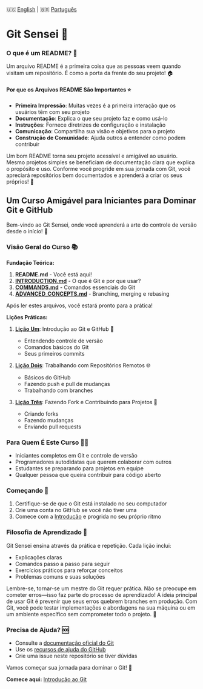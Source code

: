 🇺🇸 [English](../README.md) | 🇧🇷 [Português](./README.md)

# Git Sensei 🥋

### O que é um README? 📄

Um arquivo README é a primeira coisa que as pessoas veem quando visitam um repositório. É como a porta da frente do seu projeto! 🏠

#### Por que os Arquivos README São Importantes ⭐

- **Primeira Impressão**: Muitas vezes é a primeira interação que os usuários têm com seu projeto
- **Documentação**: Explica o que seu projeto faz e como usá-lo
- **Instruções**: Fornece diretrizes de configuração e instalação
- **Comunicação**: Compartilha sua visão e objetivos para o projeto
- **Construção de Comunidade**: Ajuda outros a entender como podem contribuir

Um bom README torna seu projeto acessível e amigável ao usuário. Mesmo projetos simples se beneficiam de documentação clara que explica o propósito e uso. Conforme você progride em sua jornada com Git, você apreciará repositórios bem documentados e aprenderá a criar os seus próprios! 📝

## Um Curso Amigável para Iniciantes para Dominar Git e GitHub

Bem-vindo ao Git Sensei, onde você aprenderá a arte do controle de versão desde o início! 🌱

### Visão Geral do Curso 📚

**Fundação Teórica:**
1. **README.md** - Você está aqui!
2. **[INTRODUCTION.md](./INTRODUCTION.md)** - O que é Git e por que usar?
3. **[COMMANDS.md](./COMMANDS.md)** - Comandos essenciais do Git
4. **[ADVANCED_CONCEPTS.md](./ADVANCED_CONCEPTS.md)** - Branching, merging e rebasing

Após ler estes arquivos, você estará pronto para a prática!

**Lições Práticas:**
1. **[Lição Um](./LESSON_ONE.md)**: Introdução ao Git e GitHub 👋
   - Entendendo controle de versão
   - Comandos básicos do Git
   - Seus primeiros commits

2. **[Lição Dois](./LESSON_TWO.md)**: Trabalhando com Repositórios Remotos 🌐
   - Básicos do GitHub
   - Fazendo push e pull de mudanças
   - Trabalhando com branches

3. **[Lição Três](./LESSON_THREE.md)**: Fazendo Fork e Contribuindo para Projetos 🍴
   - Criando forks
   - Fazendo mudanças
   - Enviando pull requests

### Para Quem É Este Curso 🧑‍💻

- Iniciantes completos em Git e controle de versão
- Programadores autodidatas que querem colaborar com outros
- Estudantes se preparando para projetos em equipe
- Qualquer pessoa que queira contribuir para código aberto

### Começando 🚀

1. Certifique-se de que o Git está instalado no seu computador
2. Crie uma conta no GitHub se você não tiver uma
3. Comece com a [Introdução](./INTRODUCTION.md) e progrida no seu próprio ritmo

### Filosofia de Aprendizado 🧠

Git Sensei ensina através da prática e repetição. Cada lição inclui:
- Explicações claras
- Comandos passo a passo para seguir
- Exercícios práticos para reforçar conceitos
- Problemas comuns e suas soluções

Lembre-se, tornar-se um mestre do Git requer prática. Não se preocupe em cometer erros—isso faz parte do processo de aprendizado! A ideia principal de usar Git é prevenir que seus erros quebrem branches em produção. Com Git, você pode testar implementações e abordagens na sua máquina ou em um ambiente específico sem comprometer todo o projeto. 🌟

### Precisa de Ajuda? 🆘

- Consulte a [documentação oficial do Git](https://git-scm.com/doc)
- Use os [recursos de ajuda do GitHub](https://help.github.com)
- Crie uma issue neste repositório se tiver dúvidas

Vamos começar sua jornada para dominar o Git! 🥋

**Comece aqui:** [Introdução ao Git](./INTRODUCTION.md)
